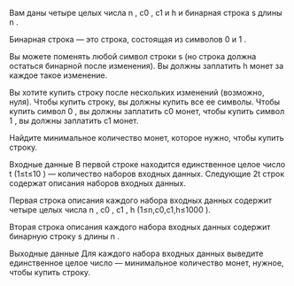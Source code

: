 Вам даны четыре целых числа n
, c0
, c1
 и h
 и бинарная строка s
 длины n
.

Бинарная строка — это строка, состоящая из символов 0
 и 1
.

Вы можете поменять любой символ строки s
 (но строка должна остаться бинарной после изменения). Вы должны заплатить h
 монет за каждое такое изменение.

Вы хотите купить строку после нескольких изменений (возможно, нуля). Чтобы купить строку, вы должны купить все ее символы. Чтобы купить символ 0
, вы должны заплатить c0
 монет, чтобы купить символ 1
, вы должны заплатить c1
 монет.

Найдите минимальное количество монет, которое нужно, чтобы купить строку.

Входные данные
В первой строке находится единственное целое число t
 (1≤t≤10
) — количество наборов входных данных. Следующие 2t
 строк содержат описания наборов входных данных.

Первая строка описания каждого набора входных данных содержит четыре целых числа n
, c0
, c1
, h
 (1≤n,c0,c1,h≤1000
).

Вторая строка описания каждого набора входных данных содержит бинарную строку s
 длины n
.

Выходные данные
Для каждого набора входных данных выведите единственное целое число — минимальное количество монет, нужное, чтобы купить строку.